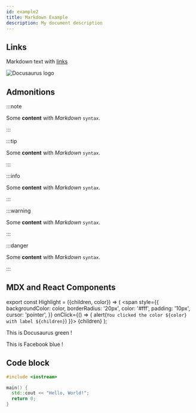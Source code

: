 ```yaml
---
id: example2
title: Markdown Example
description: My document description
---
```


## Links

Markdown text with [links](/index.md)

![Docusaurus logo](/img/docusaurus.png)


## Admonitions

:::note

Some **content** with _Markdown_ `syntax`. 

:::

:::tip

Some **content** with _Markdown_ `syntax`. 

:::

:::info

Some **content** with _Markdown_ `syntax`. 

:::

:::warning

Some **content** with _Markdown_ `syntax`. 

:::

:::danger

Some **content** with _Markdown_ `syntax`. 

:::

## MDX and React Components

export const Highlight = ({children, color}) => (
  <span
    style={{
      backgroundColor: color,
      borderRadius: '20px',
      color: '#fff',
      padding: '10px',
      cursor: 'pointer',
    }}
    onClick={() => {
      alert(`You clicked the color ${color} with label ${children}`)
    }}>
    {children}
  </span>
);

This is <Highlight color="#25c2a0">Docusaurus green</Highlight> !

This is <Highlight color="#1877F2">Facebook blue</Highlight> !

## Code block

```cpp title="main.cc" {4-5}
#include <iostream>

main() {
  std::cout << "Hello, World!";
  return 0;
}
```
